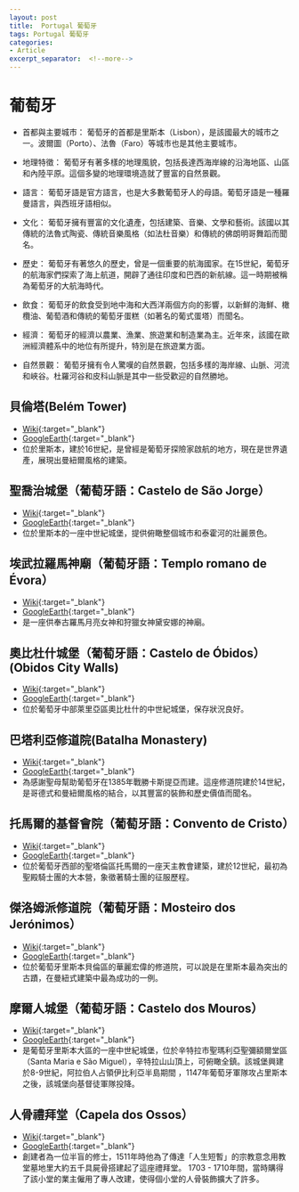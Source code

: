 ```yaml
---
layout: post
title:  Portugal 葡萄牙
tags: Portugal 葡萄牙 
categories:
- Article
excerpt_separator:  <!--more-->
---
```

# 葡萄牙
- 首都與主要城市： 葡萄牙的首都是里斯本（Lisbon），是該國最大的城市之一。波爾圖（Porto）、法魯（Faro）等城市也是其他主要城市。

- 地理特徵： 葡萄牙有著多樣的地理風貌，包括長達西海岸線的沿海地區、山區和內陸平原。這個多變的地理環境造就了豐富的自然景觀。

- 語言： 葡萄牙語是官方語言，也是大多數葡萄牙人的母語。葡萄牙語是一種羅曼語言，與西班牙語相似。

- 文化： 葡萄牙擁有豐富的文化遺產，包括建築、音樂、文學和藝術。該國以其傳統的法魯式陶瓷、傳統音樂風格（如法杜音樂）和傳統的佛朗明哥舞蹈而聞名。

- 歷史： 葡萄牙有著悠久的歷史，曾是一個重要的航海國家。在15世紀，葡萄牙的航海家們探索了海上航道，開辟了通往印度和巴西的新航線。這一時期被稱為葡萄牙的大航海時代。

- 飲食： 葡萄牙的飲食受到地中海和大西洋兩個方向的影響，以新鮮的海鮮、橄欖油、葡萄酒和傳統的葡萄牙蛋糕（如著名的葡式蛋塔）而聞名。

- 經濟： 葡萄牙的經濟以農業、漁業、旅遊業和制造業為主。近年來，該國在歐洲經濟體系中的地位有所提升，特別是在旅遊業方面。

- 自然景觀： 葡萄牙擁有令人驚嘆的自然景觀，包括多樣的海岸線、山脈、河流和峽谷。杜羅河谷和皮科山脈是其中一些受歡迎的自然勝地。

## 貝倫塔(Belém Tower)
- [Wiki](https://zh.wikipedia.org/wiki/貝倫塔 "Wiki"){:target="_blank"} 
- [GoogleEarth](https://earth.google.com/web/search/Bel%c3%a9m+Tower/@38.69207235,-9.21572083,1.07583448a,369.24808345d,35y,3.12080989h,71.14600575t,0r/ "GoogleEarth"){:target="_blank"} 
- 位於里斯本，建於16世紀，是曾經是葡萄牙探險家啟航的地方，現在是世界遺產，展現出曼紐爾風格的建築。

## 聖喬治城堡（葡萄牙語：Castelo de São Jorge）
- [Wiki](https://zh.wikipedia.org/zh-tw/%E5%9C%A3%E8%8B%A5%E7%83%AD%E5%9F%8E%E5%A0%A1 "Wiki"){:target="_blank"} 
- [GoogleEarth](https://earth.google.com/web/search/S%c3%a3o+Jorge+Castle/@38.71733752,-9.13400766,42.90166305a,1302.91576855d,34.99999965y,-5.06544025h,69.83334115t,0r/"GoogleEarth"){:target="_blank"} 
- 位於里斯本的一座中世紀城堡，提供俯瞰整個城市和泰霍河的壯麗景色。

## 埃武拉羅馬神廟（葡萄牙語：Templo romano de Évora）
- [Wiki](https://zh.wikipedia.org/zh-tw/%E5%9F%83%E6%AD%A6%E6%8B%89%E7%BD%97%E9%A9%AC%E7%A5%9E%E5%BA%99 "Wiki"){:target="_blank"} 
- [GoogleEarth](https://earth.google.com/web/search/%e8%91%a1%e8%90%84%e7%89%99%e5%9f%83%e6%ad%a6%e6%8b%89+Largo+do+Conde+de+Vila+Flor,+%e5%9f%83%e6%ad%a6%e6%8b%89%e7%be%85%e9%a6%ac%e7%a5%9e%e5%bb%9f/@38.57249875,-7.9073659,308.73265116a,223.69408059d,35y,1.29313656h,58.56783541t,360r/ "GoogleEarth"){:target="_blank"} 
- 是一座供奉古羅馬月亮女神和狩獵女神黛安娜的神廟。

## 奧比杜什城堡（葡萄牙語：Castelo de Óbidos）(Obidos City Walls)
- [Wiki](https://zh.wikipedia.org/zh-tw/%E5%A5%A7%E6%AF%94%E6%9D%9C%E4%BB%80%E5%9F%8E%E5%A0%A1 "Wiki"){:target="_blank"} 
- [GoogleEarth](https://earth.google.com/web/search/Obidos+City+Walls/@39.36336812,-9.15673324,91.20136742a,401.82897393d,35y,13.78546069h,70.60588083t,0r/ "GoogleEarth"){:target="_blank"} 
- 位於葡萄牙中部萊里亞區奧比杜什的中世紀城堡，保存狀況良好。

## 巴塔利亞修道院(Batalha Monastery)
- [Wiki](https://zh.wikipedia.org/wiki/巴塔利亞修道院 "Wiki"){:target="_blank"} 
- [GoogleEarth](https://earth.google.com/web/search/Batalha+Monastery/@39.65974882,-8.82483314,71.54277633a,981.77177277d,35y,21.17215774h,65.21661112t,0r/  "GoogleEarth"){:target="_blank"} 
- 為感謝聖母幫助葡萄牙在1385年戰勝卡斯提亞而建。這座修道院建於14世紀，是哥德式和曼紐爾風格的結合，以其豐富的裝飾和歷史價值而聞名。

## 托馬爾的基督會院（葡萄牙語：Convento de Cristo）
- [Wiki](https://zh.wikipedia.org/wiki/托馬爾修道院 "Wiki"){:target="_blank"} 
- [GoogleEarth](https://earth.google.com/web/search/Tomar+Convent+of+Christ/@39.60414155,-8.41902755,111.16287362a,997.7694154d,35y,0.10874957h,64.98073878t,0r/ "GoogleEarth"){:target="_blank"} 
- 位於葡萄牙西部的聖塔倫區托馬爾的一座天主教會建築，建於12世紀，最初為聖殿騎士團的大本營，象徵著騎士團的征服歷程。

## 傑洛姆派修道院（葡萄牙語：Mosteiro dos Jerónimos）
- [Wiki](https://zh.wikipedia.org/zh-tw/%E7%86%B1%E7%BE%85%E5%B0%BC%E8%8E%AB%E6%96%AF%E4%BF%AE%E9%81%93%E9%99%A2 "Wiki"){:target="_blank"} 
- [GoogleEarth](https://earth.google.com/web/search/Jer%c3%b3nimos+Monastery/@38.69833204,-9.20665258,21.28849442a,954.70450868d,34.99999969y,1.06942225h,69.96634728t,0r/ "GoogleEarth"){:target="_blank"} 
- 位於葡萄牙里斯本貝倫區的華麗宏偉的修道院，可以說是在里斯本最為突出的古蹟，在曼紐式建築中最為成功的一例。

## 摩爾人城堡（葡萄牙語：Castelo dos Mouros）
- [Wiki](https://zh.wikipedia.org/zh-tw/%E6%91%A9%E5%B0%94%E4%BA%BA%E5%9F%8E%E5%A0%A1_(%E8%BE%9B%E7%89%B9%E6%8B%89) "Wiki"){:target="_blank"} 
- [GoogleEarth](https://earth.google.com/web/search/Castle+of+the+Moors/@38.79206083,-9.38928671,453.93142602a,484.17601772d,34.9999995y,-28.02760983h,45.65502666t,0r/ "GoogleEarth"){:target="_blank"} 
- 是葡萄牙里斯本大區的一座中世紀城堡，位於辛特拉市聖瑪利亞聖彌額爾堂區（Santa Maria e São Miguel），辛特拉山山頂上，可俯瞰全鎮。該城堡興建於8-9世紀，阿拉伯人占領伊比利亞半島期間 ，1147年葡萄牙軍隊攻占里斯本之後，該城堡向基督徒軍隊投降。

## 人骨禮拜堂（Capela dos Ossos）
- [Wiki](https://zh.wikipedia.org/zh-tw/%E4%BA%BA%E9%AA%A8%E7%A4%BC%E6%8B%9C%E5%A0%82 "Wiki"){:target="_blank"} 
- [GoogleEarth](https://earth.google.com/web/search/%e5%9f%83%e6%ad%a6%e6%8b%89/@38.56909466,-7.90905303,281.81558292a,924.27899587d,34.99999956y,-8.71481065h,60.56043427t,0r/ "GoogleEarth"){:target="_blank"} 
- 創建者為一位半盲的修士，1511年時他為了傳達「人生短暫」的宗教意念用教堂墓地里大約五千具屍骨搭建起了這座禮拜堂。 1703 - 1710年間，當時購得了該小堂的業主僱用了專人改建，使得個小堂的人骨裝飾擴大了許多。

